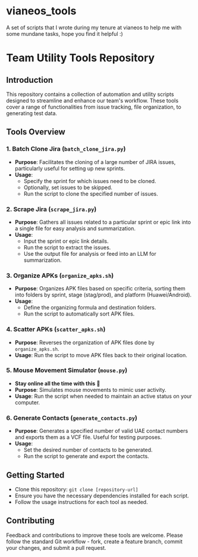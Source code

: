 # vianeos_tools
A set of scripts that I wrote during my tenure at vianeos to help me with some mundane tasks, hope you find it helpful :)

# Team Utility Tools Repository

## Introduction
This repository contains a collection of automation and utility scripts designed to streamline and enhance our team's workflow. These tools cover a range of functionalities from issue tracking, file organization, to generating test data.

## Tools Overview

### 1. Batch Clone Jira (`batch_clone_jira.py`)
- **Purpose**: Facilitates the cloning of a large number of JIRA issues, particularly useful for setting up new sprints.
- **Usage**:
  - Specify the sprint for which issues need to be cloned.
  - Optionally, set issues to be skipped.
  - Run the script to clone the specified number of issues.

### 2. Scrape Jira (`scrape_jira.py`)
- **Purpose**: Gathers all issues related to a particular sprint or epic link into a single file for easy analysis and summarization.
- **Usage**:
  - Input the sprint or epic link details.
  - Run the script to extract the issues.
  - Use the output file for analysis or feed into an LLM for summarization.

### 3. Organize APKs (`organize_apks.sh`)
- **Purpose**: Organizes APK files based on specific criteria, sorting them into folders by sprint, stage (stag/prod), and platform (Huawei/Android).
- **Usage**:
  - Define the organizing formula and destination folders.
  - Run the script to automatically sort APK files.

### 4. Scatter APKs (`scatter_apks.sh`)
- **Purpose**: Reverses the organization of APK files done by `organize_apks.sh`.
- **Usage**: Run the script to move APK files back to their original location.

### 5. Mouse Movement Simulator (`mouse.py`)
- **Stay online all the time with this** 🌝
- **Purpose**: Simulates mouse movements to mimic user activity.
- **Usage**: Run the script when needed to maintain an active status on your computer.

### 6. Generate Contacts (`generate_contacts.py`)
- **Purpose**: Generates a specified number of valid UAE contact numbers and exports them as a VCF file. Useful for testing purposes.
- **Usage**:
  - Set the desired number of contacts to be generated.
  - Run the script to generate and export the contacts.

## Getting Started
- Clone this repository: `git clone [repository-url]`
- Ensure you have the necessary dependencies installed for each script.
- Follow the usage instructions for each tool as needed.

## Contributing
Feedback and contributions to improve these tools are welcome. Please follow the standard Git workflow - fork, create a feature branch, commit your changes, and submit a pull request.
